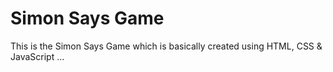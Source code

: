 # Simon Says Game

This is the Simon Says Game which is basically created using HTML, CSS & JavaScript ...